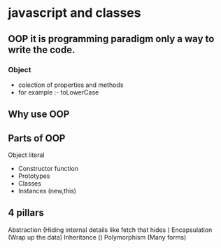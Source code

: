 # javascript and classes
## OOP it is programming paradigm only a way to write the code.

### Object
- colection of properties and methods
- for example :- toLowerCase

## Why use OOP

## Parts of  OOP
Object literal 

- Constructor function
- Prototypes
- Classes
- Instances (new,this)


## 4 pillars
Abstraction (Hiding internal details like fetch that hides )
Encapsulation (Wrap up the data)
Inheritance ()
Polymorphism (Many forms)

